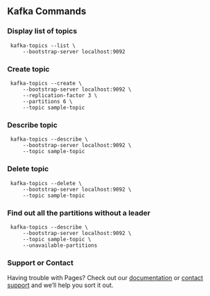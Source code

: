 
## Kafka Commands

### Display  list of topics 

```console
 kafka-topics --list \
     --bootstrap-server localhost:9092
 ```

### Create topic

```console
 kafka-topics --create \
     --bootstrap-server localhost:9092 \
     --replication-factor 3 \
     --partitions 6 \
     --topic sample-topic
 ```

### Describe topic

```console
 kafka-topics --describe \
     --bootstrap-server localhost:9092 \
     --topic sample-topic
 ```

### Delete topic

```console
 kafka-topics --delete \
     --bootstrap-server localhost:9092 \
     --topic sample-topic
 ```

### Find out all the partitions without a leader

```console
 kafka-topics --describe \
     --bootstrap-server localhost:9092 \
     --topic sample-topic \
     --unavailable-partitions
 ```

### Support or Contact

Having trouble with Pages? Check out our [documentation](https://help.github.com/categories/github-pages-basics/) or [contact support](https://github.com/contact) and we’ll help you sort it out.
